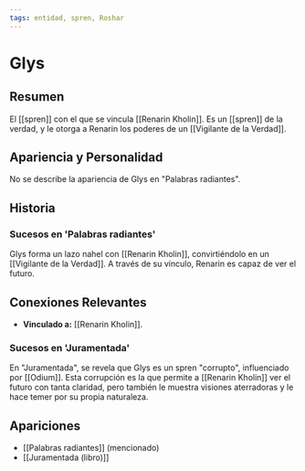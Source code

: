 ```yaml
---
tags: entidad, spren, Roshar
---
```


# Glys

## Resumen
El [[spren]] con el que se vincula [[Renarin Kholin]]. Es un [[spren]] de la verdad, y le otorga a Renarin los poderes de un [[Vigilante de la Verdad]].

## Apariencia y Personalidad
No se describe la apariencia de Glys en "Palabras radiantes".

## Historia
### Sucesos en 'Palabras radiantes'
Glys forma un lazo nahel con [[Renarin Kholin]], convirtiéndolo en un [[Vigilante de la Verdad]]. A través de su vínculo, Renarin es capaz de ver el futuro.

## Conexiones Relevantes
* **Vinculado a:** [[Renarin Kholin]].

### Sucesos en 'Juramentada'
En "Juramentada", se revela que Glys es un spren "corrupto", influenciado por [[Odium]]. Esta corrupción es la que permite a [[Renarin Kholin]] ver el futuro con tanta claridad, pero también le muestra visiones aterradoras y le hace temer por su propia naturaleza.

## Apariciones
* [[Palabras radiantes]] (mencionado)
* [[Juramentada (libro)]]
